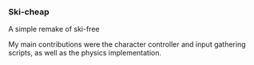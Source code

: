 ### Ski-cheap

A simple remake of ski-free

My main contributions were the character controller and input gathering scripts, as well as the physics implementation.
